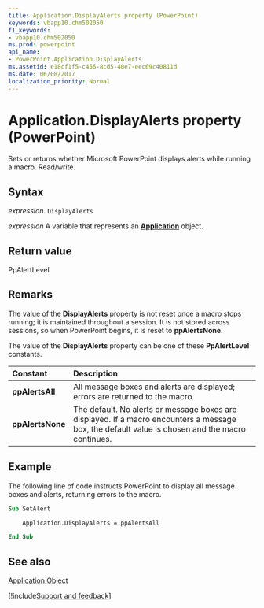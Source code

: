 ```yaml
---
title: Application.DisplayAlerts property (PowerPoint)
keywords: vbapp10.chm502050
f1_keywords:
- vbapp10.chm502050
ms.prod: powerpoint
api_name:
- PowerPoint.Application.DisplayAlerts
ms.assetid: e18cf1f5-c456-8cd5-40e7-eec69c40811d
ms.date: 06/08/2017
localization_priority: Normal
---
```



# Application.DisplayAlerts property (PowerPoint)

Sets or returns whether Microsoft PowerPoint displays alerts while running a macro. Read/write.


## Syntax

_expression_. `DisplayAlerts`

_expression_ A variable that represents an **[Application](PowerPoint.Application.md)** object.


## Return value

PpAlertLevel


## Remarks

The value of the  **DisplayAlerts** property is not reset once a macro stops running; it is maintained throughout a session. It is not stored across sessions, so when PowerPoint begins, it is reset to **ppAlertsNone**.

The value of the  **DisplayAlerts** property can be one of these **PpAlertLevel** constants.



|Constant|Description|
|:-----|:-----|
|**ppAlertsAll**| All message boxes and alerts are displayed; errors are returned to the macro.|
|**ppAlertsNone**|The default. No alerts or message boxes are displayed. If a macro encounters a message box, the default value is chosen and the macro continues.|

## Example

The following line of code instructs PowerPoint to display all message boxes and alerts, returning errors to the macro.


```vb
Sub SetAlert

    Application.DisplayAlerts = ppAlertsAll

End Sub
```


## See also


[Application Object](PowerPoint.Application.md)

[!include[Support and feedback](~/includes/feedback-boilerplate.md)]